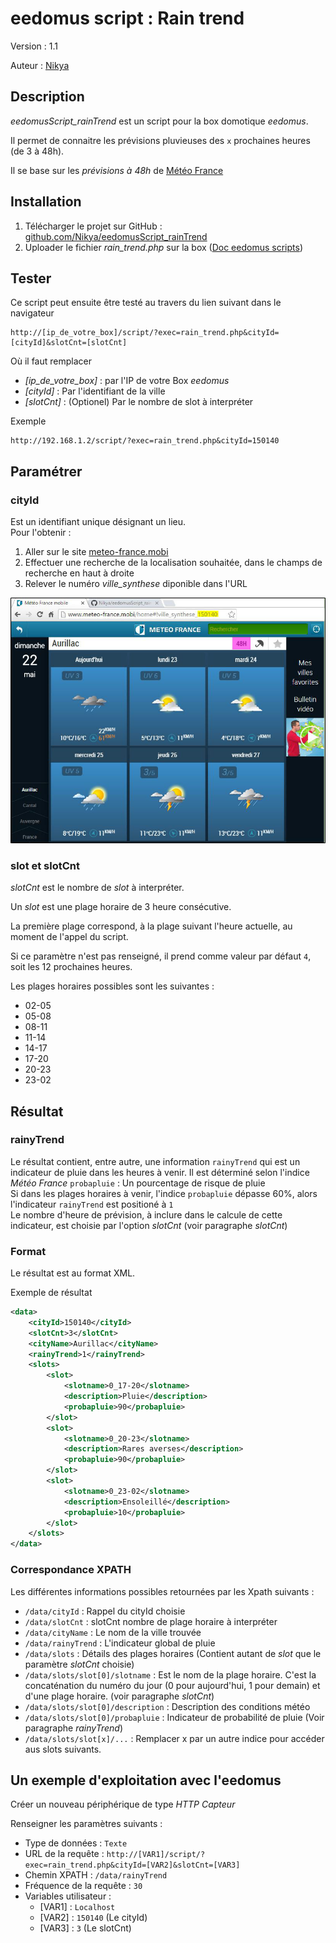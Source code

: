 # eedomus script : Rain trend

Version : 1.1

Auteur : [Nikya](https://github.com/Nikya)


## Description
*eedomusScript_rainTrend* est un script pour la box domotique *eedomus*.

Il permet de connaitre les prévisions pluvieuses des `x` prochaines heures (de 3 à 48h).

Il se base sur les *prévisions à 48h* de [Météo France](http://www.meteo-france.mobi/home#!france)

## Installation
1. Télécharger le projet sur GitHub : [github.com/Nikya/eedomusScript_rainTrend](https://github.com/Nikya/eedomusScript_rainTrend/archive/master.zip)
1. Uploader le fichier *rain_trend.php* sur la box ([Doc eedomus scripts](http://doc.eedomus.com/view/Scripts#Script_HTTP_sur_la_box_eedomus))

## Tester
Ce script peut ensuite être testé au travers du lien suivant dans le navigateur

	http://[ip_de_votre_box]/script/?exec=rain_trend.php&cityId=[cityId]&slotCnt=[slotCnt]

Où il faut remplacer
- *[ip_de_votre_box]* : par l'IP de votre Box *eedomus*
- *[cityId]* : Par l'identifiant de la ville
- *[slotCnt]* : (Optionel) Par le nombre de slot à interpréter

Exemple

	http://192.168.1.2/script/?exec=rain_trend.php&cityId=150140

## Paramétrer

### cityId
Est un identifiant unique désignant un lieu.  
Pour l'obtenir :

1. Aller sur le site [meteo-france.mobi](http://www.meteo-france.mobi/home#!france)
1. Effectuer une recherche de la localisation souhaitée, dans le champs de recherche en haut à droite
1. Relever le numéro *ville_synthese* diponible dans l'URL

![meteo-france.mobi](meteo-france.mobi.jpg "Site mobile de Météo France")

### slot et slotCnt

*slotCnt* est le nombre de *slot* à interpréter.

Un *slot* est une plage horaire de 3 heure consécutive.

La première plage correspond, à la plage suivant l'heure actuelle, au moment de l'appel du script.

Si ce paramètre n'est pas renseigné, il prend comme valeur par défaut `4`, soit les 12 prochaines heures.

Les plages horaires possibles sont les suivantes :
- 02-05
- 05-08
- 08-11
- 11-14
- 14-17
- 17-20
- 20-23
- 23-02

## Résultat

### rainyTrend
Le résultat contient, entre autre, une information `rainyTrend` qui est un indicateur de pluie dans les heures à venir.
Il est déterminé selon l'indice *Météo France* `probapluie` : Un pourcentage de risque de pluie  
Si dans les plages horaires à venir, l'indice `probapluie` dépasse 60%, alors l'indicateur `rainyTrend` est positioné à `1`  
Le nombre d'heure de prévision, à inclure dans le calcule de cette indicateur, est choisie par l'option *slotCnt* (voir paragraphe *slotCnt*)

### Format
Le résultat est au format XML.

Exemple de résultat
```xml
<data>
	<cityId>150140</cityId>
	<slotCnt>3</slotCnt>
	<cityName>Aurillac</cityName>
	<rainyTrend>1</rainyTrend>
	<slots>
		<slot>
			<slotname>0_17-20</slotname>
			<description>Pluie</description>
			<probapluie>90</probapluie>
		</slot>
		<slot>
			<slotname>0_20-23</slotname>
			<description>Rares averses</description>
			<probapluie>90</probapluie>
		</slot>
		<slot>
			<slotname>0_23-02</slotname>
			<description>Ensoleillé</description>
			<probapluie>10</probapluie>
		</slot>
	</slots>
</data>
```

### Correspondance XPATH

Les différentes informations possibles retournées par les Xpath suivants :

- `/data/cityId` : Rappel du cityId choisie
- `/data/slotCnt` : slotCnt nombre de plage horaire à interpréter
- `/data/cityName` : Le nom de la ville trouvée
- `/data/rainyTrend` : L'indicateur global de pluie
- `/data/slots` : Détails des plages horaires (Contient autant de *slot* que le paramètre *slotCnt* choisie)
- `/data/slots/slot[0]/slotname` : Est le nom de la plage horaire. C'est la concaténation du numéro du jour (0 pour aujourd'hui, 1 pour demain) et d'une plage horaire. (voir paragraphe *slotCnt*)
- `/data/slots/slot[0]/description` : Description des conditions météo
- `/data/slots/slot[0]/probapluie` : Indicateur de probabilité de pluie (Voir paragraphe *rainyTrend*)
- `/data/slots/slot[x]/...` : Remplacer x par un autre indice pour accéder aus slots suivants.

## Un exemple d'exploitation avec l'eedomus

Créer un nouveau périphérique de type *HTTP Capteur*

Renseigner les paramètres suivants :

- Type de données : `Texte`
- URL de la requête : `http://[VAR1]/script/?exec=rain_trend.php&cityId=[VAR2]&slotCnt=[VAR3]`
- Chemin XPATH : `/data/rainyTrend`
- Fréquence de la requête : `30`
- Variables utilisateur :
	- [VAR1] : `Localhost`
	- [VAR2] : `150140` (Le cityId)
	- [VAR3] : `3` (Le slotCnt)
